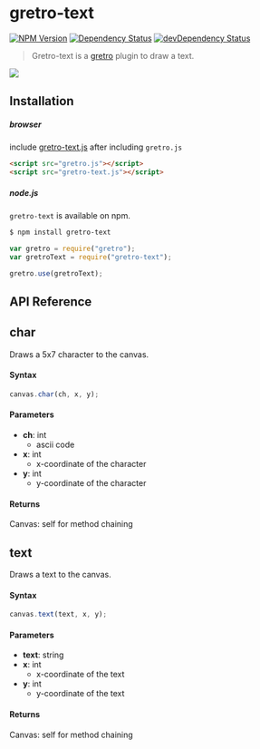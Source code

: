 # gretro-text
[![NPM Version](http://img.shields.io/npm/v/gretro-text.svg?style=flat)](https://www.npmjs.org/package/gretro-text)
[![Dependency Status](http://img.shields.io/david/mohayonao/gretro-text.svg?style=flat)](https://david-dm.org/mohayonao/gretro-text)
[![devDependency Status](http://img.shields.io/david/dev/mohayonao/gretro-text.svg?style=flat)](https://david-dm.org/mohayonao/gretro-text)

> Gretro-text is a [gretro](https://github.com/mohayonao/gretro) plugin to draw a text.

![](https://raw.githubusercontent.com/mohayonao/gretro-text/master/gretro-text.js/ascii-table.png)

## Installation

##### browser

include [gretro-text.js](https://raw.githubusercontent.com/mohayonao/gretro-text/master/gretro-text.js) after including `gretro.js`


```html
<script src="gretro.js"></script>
<script src="gretro-text.js"></script>
```

##### node.js

`gretro-text` is available on npm.

```sh
$ npm install gretro-text
```

```javascript
var gretro = require("gretro");
var gretroText = require("gretro-text");

gretro.use(gretroText);
```

## API Reference

## char

Draws a 5x7 character to the canvas.

#### Syntax

```javascript
canvas.char(ch, x, y);
```

#### Parameters

  - **ch**: int
    - ascii code
  - **x**: int
    - x-coordinate of the character
  - **y**: int
    - y-coordinate of the character

#### Returns

  Canvas: self for method chaining

## text

Draws a text to the canvas.

#### Syntax

```javascript
canvas.text(text, x, y);
```

#### Parameters

  - **text**: string
  - **x**: int
    - x-coordinate of the text
  - **y**: int
    - y-coordinate of the text

#### Returns

  Canvas: self for method chaining

